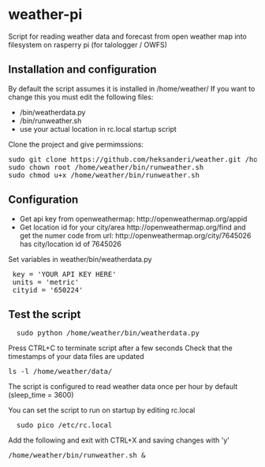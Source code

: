 # weather-pi
Script for reading weather data and forecast from open weather map into filesystem on rasperry pi (for talologger / OWFS)

<h2>Installation and configuration</h2>

By default the script assumes it is installed in /home/weather/ 
If you want to change this you must edit the following files:
<ul>
  <li>/bin/weatherdata.py</li>
  <li>/bin/runweather.sh</li>
  <li>use your actual location in rc.local startup script</li>
  </ul>

Clone the project and give permimssions:
<pre>
sudo git clone https://github.com/heksanderi/weather.git /home/weather
sudo chown root /home/weather/bin/runweather.sh
sudo chmod u+x /home/weather/bin/runweather.sh
</pre>
<h2>Configuration</h2>
<ul>
  <li>Get api key from openweathermap: http://openweathermap.org/appid
  <li>Get location id for your city/area http://openweathermap.org/find and get the numer code from url: http://openweathermap.org/city/7645026 has city/location id of 7645026
  </ul>


Set variables in weather/bin/weatherdata.py
<pre>
 key = 'YOUR API KEY HERE'
 units = 'metric'
 cityid = '650224'
</pre>

<h2>Test the script</h2>
<pre>
  sudo python /home/weather/bin/weatherdata.py
</pre>
Press CTRL+C to terminate script after a few seconds
Check that the timestamps of your data files are updated
<pre>
ls -l /home/weather/data/
</pre>

The script is configured to read weather data once per hour by default (sleep_time = 3600)

You can set the script to run on startup by editing rc.local
<pre>
  sudo pico /etc/rc.local
</pre>

Add the following and exit with CTRL+X and saving changes with 'y'
<pre>
/home/weather/bin/runweather.sh &
</pre>
